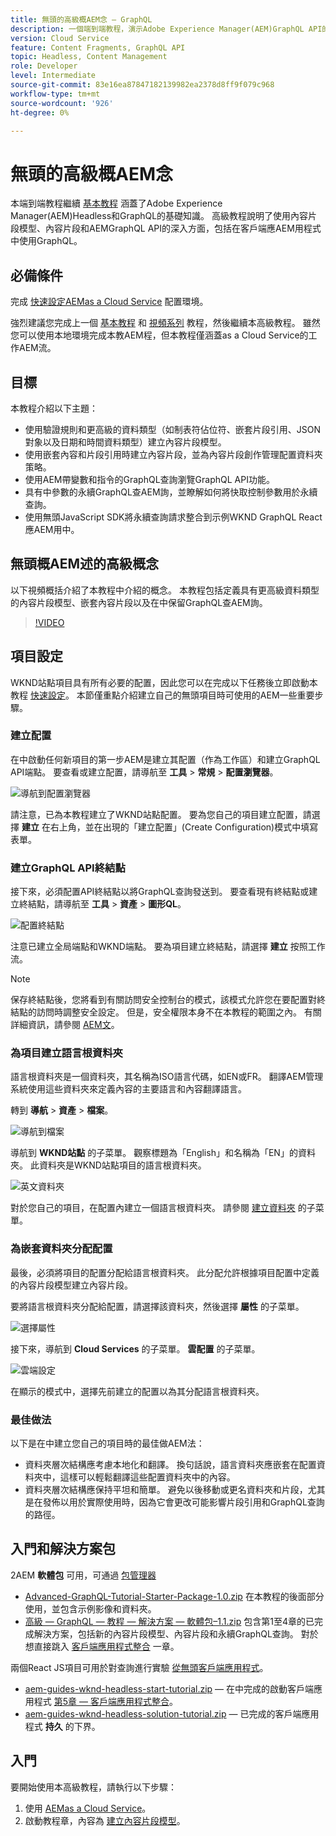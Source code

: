 ```yaml
---
title: 無頭的高級概AEM念 — GraphQL
description: 一個端到端教程，演示Adobe Experience Manager(AEM)GraphQL API的高級概念。
version: Cloud Service
feature: Content Fragments, GraphQL API
topic: Headless, Content Management
role: Developer
level: Intermediate
source-git-commit: 83e16ea87847182139982ea2378d8ff9f079c968
workflow-type: tm+mt
source-wordcount: '926'
ht-degree: 0%

---
```


# 無頭的高級概AEM念

本端到端教程繼續 [基本教程](../multi-step/overview.md) 涵蓋了Adobe Experience Manager(AEM)Headless和GraphQL的基礎知識。 高級教程說明了使用內容片段模型、內容片段和AEMGraphQL API的深入方面，包括在客戶端應AEM用程式中使用GraphQL。

## 必備條件

完成 [快速設定AEMas a Cloud Service](../quick-setup/cloud-service.md) 配置環境。

強烈建議您完成上一個 [基本教程](../multi-step/overview.md) 和 [視頻系列](../video-series/modeling-basics.md) 教程，然後繼續本高級教程。 雖然您可以使用本地環境完成本教AEM程，但本教程僅涵蓋as a Cloud Service的工作AEM流。

## 目標

本教程介紹以下主題：

* 使用驗證規則和更高級的資料類型（如制表符佔位符、嵌套片段引用、JSON對象以及日期和時間資料類型）建立內容片段模型。
* 使用嵌套內容和片段引用時建立內容片段，並為內容片段創作管理配置資料夾策略。
* 使用AEM帶變數和指令的GraphQL查詢瀏覽GraphQL API功能。
* 具有中參數的永續GraphQL查AEM詢，並瞭解如何將快取控制參數用於永續查詢。
* 使用無頭JavaScript SDK將永續查詢請求整合到示例WKND GraphQL React應AEM用中。

## 無頭概AEM述的高級概念

以下視頻概括介紹了本教程中介紹的概念。 本教程包括定義具有更高級資料類型的內容片段模型、嵌套內容片段以及在中保留GraphQL查AEM詢。

>[!VIDEO](https://video.tv.adobe.com/v/340035/?quality=12&learn=on)

## 項目設定

WKND站點項目具有所有必要的配置，因此您可以在完成以下任務後立即啟動本教程 [快速設定](../quick-setup/cloud-service.md)。 本節僅重點介紹建立自己的無頭項目時可使用的AEM一些重要步驟。

### 建立配置

在中啟動任何新項目的第一步AEM是建立其配置（作為工作區）和建立GraphQL API端點。 要查看或建立配置，請導航至 **工具** > **常規** > **配置瀏覽器**。

![導航到配置瀏覽器](assets/overview/create-configuration.png)

請注意，已為本教程建立了WKND站點配置。 要為您自己的項目建立配置，請選擇 **建立** 在右上角，並在出現的「建立配置」(Create Configuration)模式中填寫表單。

### 建立GraphQL API終結點

接下來，必須配置API終結點以將GraphQL查詢發送到。 要查看現有終結點或建立終結點，請導航至 **工具** > **資產** > **圖形QL**。

![配置終結點](assets/overview/endpoints.png)

注意已建立全局端點和WKND端點。 要為項目建立終結點，請選擇 **建立** 按照工作流。

>[!NOTE]
>
> 保存終結點後，您將看到有關訪問安全控制台的模式，該模式允許您在要配置對終結點的訪問時調整安全設定。 但是，安全權限本身不在本教程的範圍之內。 有關詳細資訊，請參閱 [AEM文](https://experienceleague.adobe.com/docs/experience-manager-64/administering/security/security.html)。

### 為項目建立語言根資料夾

語言根資料夾是一個資料夾，其名稱為ISO語言代碼，如EN或FR。 翻譯AEM管理系統使用這些資料夾來定義內容的主要語言和內容翻譯語言。

轉到 **導航** > **資產** > **檔案**。

![導航到檔案](assets/overview/files.png)

導航到 **WKND站點** 的子菜單。 觀察標題為「English」和名稱為「EN」的資料夾。 此資料夾是WKND站點項目的語言根資料夾。

![英文資料夾](assets/overview/english.png)

對於您自己的項目，在配置內建立一個語言根資料夾。 請參閱 [建立資料夾](/help/headless-tutorial/graphql/advanced-graphql/author-content-fragments.md#create-folders) 的子菜單。

### 為嵌套資料夾分配配置

最後，必須將項目的配置分配給語言根資料夾。 此分配允許根據項目配置中定義的內容片段模型建立內容片段。

要將語言根資料夾分配給配置，請選擇該資料夾，然後選擇 **屬性** 的子菜單。

![選擇屬性](assets/overview/properties.png)

接下來，導航到 **Cloud Services** 的子菜單。 **雲配置** 的子菜單。

![雲端設定](assets/overview/cloud-conf.png)

在顯示的模式中，選擇先前建立的配置以為其分配語言根資料夾。

### 最佳做法

以下是在中建立您自己的項目時的最佳做AEM法：

* 資料夾層次結構應考慮本地化和翻譯。 換句話說，語言資料夾應嵌套在配置資料夾中，這樣可以輕鬆翻譯這些配置資料夾中的內容。
* 資料夾層次結構應保持平坦和簡單。 避免以後移動或更名資料夾和片段，尤其是在發佈以用於實際使用時，因為它會更改可能影響片段引用和GraphQL查詢的路徑。

## 入門和解決方案包

2AEM **軟體包** 可用，可通過 [包管理器](/help/headless-tutorial/graphql/advanced-graphql/author-content-fragments.md#sample-content)

* [Advanced-GraphQL-Tutorial-Starter-Package-1.0.zip](/help/headless-tutorial/graphql/advanced-graphql/assets/tutorial-files/Advanced-GraphQL-Tutorial-Starter-Package-1.0.zip) 在本教程的後面部分使用，並包含示例影像和資料夾。
* [高級 — GraphQL — 教程 — 解決方案 — 軟體包–1.1.zip](/help/headless-tutorial/graphql/advanced-graphql/assets/tutorial-files/Advanced-GraphQL-Tutorial-Solution-Package-1.1.zip) 包含第1至4章的已完成解決方案，包括新的內容片段模型、內容片段和永續GraphQL查詢。 對於想直接跳入 [客戶端應用程式整合](/help/headless-tutorial/graphql/advanced-graphql/client-application-integration.md) 一章。

兩個React JS項目可用於對查詢進行實驗 [從無頭客戶端應用程式](/help/headless-tutorial/graphql/advanced-graphql/client-application-integration.md)。

* [aem-guides-wknd-headless-start-tutorial.zip](/help/headless-tutorial/graphql/advanced-graphql/assets/tutorial-files/aem-guides-wknd-headless-start-tutorial.zip)  — 在中完成的啟動客戶端應用程式 [第5章 — 客戶端應用程式整合](/help/headless-tutorial/graphql/advanced-graphql/client-application-integration.md)。
* [aem-guides-wknd-headless-solution-tutorial.zip](/help/headless-tutorial/graphql/advanced-graphql/assets/tutorial-files/aem-guides-wknd-headless-solution-tutorial.zip)  — 已完成的客戶端應用程式 **持久** 的下界。


## 入門

要開始使用本高級教程，請執行以下步驟：

1. 使用 [AEMas a Cloud Service](../quick-setup/cloud-service.md)。
1. 啟動教程章，內容為 [建立內容片段模型](/help/headless-tutorial/graphql/advanced-graphql/create-content-fragment-models.md)。
